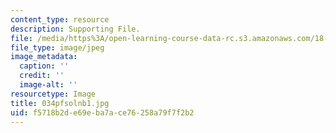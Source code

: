 ```yaml
---
content_type: resource
description: Supporting File.
file: /media/https%3A/open-learning-course-data-rc.s3.amazonaws.com/18-034-honors-differential-equations-spring-2004/f5718b2de69eba7ace76258a79f7f2b2_034pfsolnb1.jpg
file_type: image/jpeg
image_metadata:
  caption: ''
  credit: ''
  image-alt: ''
resourcetype: Image
title: 034pfsolnb1.jpg
uid: f5718b2d-e69e-ba7a-ce76-258a79f7f2b2
---
```

